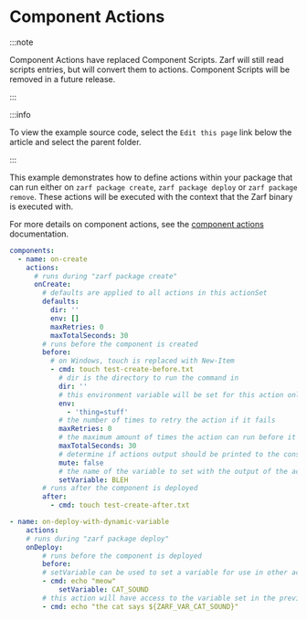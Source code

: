# Component Actions

:::note

Component Actions have replaced Component Scripts. Zarf will still read scripts entries, but will convert them to actions. Component Scripts will be removed in a future release.

:::

:::info

To view the example source code, select the `Edit this page` link below the article and select the parent folder.

:::

This example demonstrates how to define actions within your package that can run either on `zarf package create`, `zarf package deploy` or `zarf package remove`. These actions will be executed with the context that the Zarf binary is executed with.

For more details on component actions, see the [component actions](../../docs/4-user-guide/5-component-actions.md) documentation.

```yaml
components:
  - name: on-create
    actions:
      # runs during "zarf package create"
      onCreate:
        # defaults are applied to all actions in this actionSet
        defaults:
          dir: ''
          env: []
          maxRetries: 0
          maxTotalSeconds: 30
        # runs before the component is created
        before:
          # on Windows, touch is replaced with New-Item
          - cmd: touch test-create-before.txt
            # dir is the directory to run the command in
            dir: ''
            # this environment variable will be set for this action only
            env:
              - 'thing=stuff'
            # the number of times to retry the action if it fails
            maxRetries: 0
            # the maximum amount of times the action can run before it is killed, including retries
            maxTotalSeconds: 30
            # determine if actions output should be printed to the console
            mute: false
            # the name of the variable to set with the output of the action
            setVariable: BLEH
        # runs after the component is deployed
        after:
          - cmd: touch test-create-after.txt

- name: on-deploy-with-dynamic-variable
    actions:
    # runs during "zarf package deploy"
    onDeploy:
        # runs before the component is deployed
        before:
        # setVariable can be used to set a variable for use in other actions or components
        - cmd: echo "meow"
            setVariable: CAT_SOUND
        # this action will have access to the variable set in the previous action
        - cmd: echo "the cat says ${ZARF_VAR_CAT_SOUND}"

```
